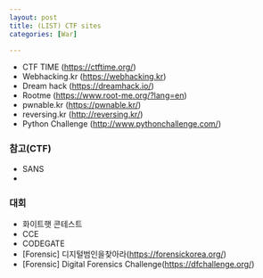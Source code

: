 ```yaml
---
layout: post
title: (LIST) CTF sites
categories: [War]

---
```


* CTF TIME (<https://ctftime.org/>)
* Webhacking.kr (<https://webhacking.kr>)
* Dream hack (<https://dreamhack.io/>)
* Rootme (<https://www.root-me.org/?lang=en>)
* pwnable.kr (<https://pwnable.kr/>)
* reversing.kr (<http://reversing.kr/>)
* Python Challenge (<http://www.pythonchallenge.com/>)

### 참고(CTF)
* SANS
* 

### 대회
* 화이트햇 콘테스트
* CCE 
* CODEGATE
* [Forensic] 디지털범인을찾아라(https://forensickorea.org/)
* [Forensic] Digital Forensics Challenge(https://dfchallenge.org/)
